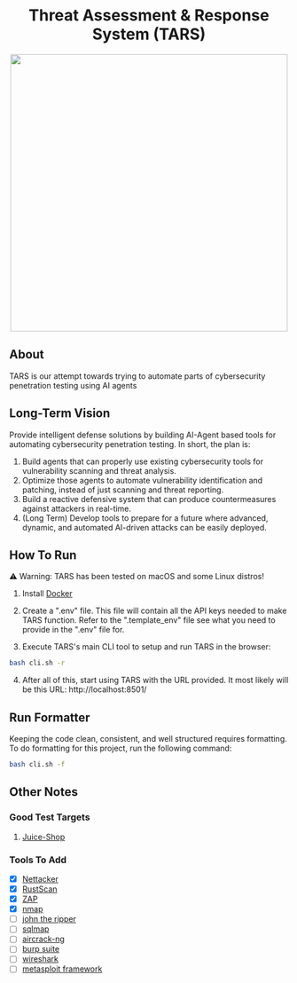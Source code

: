 <h1 align="center">Threat Assessment & Response System (TARS)</h1>

<p align="center">
    <img width="500" src="./frontend/logo.png">
</p>

## About

TARS is our attempt towards trying to automate parts of cybersecurity penetration testing using AI agents



## Long-Term Vision

Provide intelligent defense solutions by building AI-Agent based tools for automating cybersecurity penetration testing. In short, the plan is:

1. Build agents that can properly use existing cybersecurity tools for vulnerability scanning and threat analysis.
2. Optimize those agents to automate vulnerability identification and patching, instead of just scanning and threat reporting.
3. Build a reactive defensive system that can produce countermeasures against attackers in real-time.
4. (Long Term) Develop tools to prepare for a future where advanced, dynamic, and automated AI-driven attacks can be easily deployed.

## How To Run

⚠️ Warning: TARS has been tested on macOS and some Linux distros!

1. Install [Docker](https://www.docker.com/)
2. Create a ".env" file. This file will contain all the API keys needed to make TARS function. Refer to the ".template_env" file see what you need to provide in the ".env" file for.

3. Execute TARS's main CLI tool to setup and run TARS in the browser:

```bash
bash cli.sh -r
```

4. After all of this, start using TARS with the URL provided. It most likely will be this URL: http://localhost:8501/

## Run Formatter

Keeping the code clean, consistent, and well structured requires formatting. To do formatting for this project, run the following command:

```bash
bash cli.sh -f
```

## Other Notes

### Good Test Targets

1. [Juice-Shop](https://github.com/juice-shop/juice-shop)

### Tools To Add

- [x] [Nettacker](https://github.com/OWASP/Nettacker)
- [x] [RustScan](https://github.com/RustScan/RustScan)
- [x] [ZAP](https://www.zaproxy.org/)
- [x] [nmap](https://github.com/nmap/nmap)
- [ ] [john the ripper](https://github.com/openwall/john)
- [ ] [sqlmap](https://github.com/sqlmapproject/sqlmap)
- [ ] [aircrack-ng](https://github.com/aircrack-ng/aircrack-ng)
- [ ] [burp suite](https://portswigger.net/burp)
- [ ] [wireshark](https://www.wireshark.org/)
- [ ] [metasploit framework](https://www.metasploit.com/)
